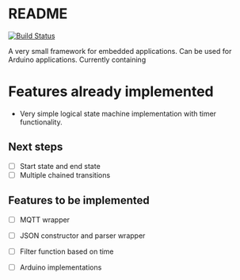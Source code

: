 # README

[![Build Status](https://travis-ci.com/JensKlimke/embedded-framework.svg?branch=main)](https://travis-ci.com/JensKlimke/embedded-framework)

A very small framework for embedded applications. Can be used for Arduino applications. Currently containing

# Features already implemented

* Very simple logical state machine implementation with timer functionality.


## Next steps

- [ ] Start state and end state
- [ ] Multiple chained transitions

## Features to be implemented

- [ ] MQTT wrapper
- [ ] JSON constructor and parser wrapper
- [ ] Filter function based on time
- [ ] Arduino implementations

